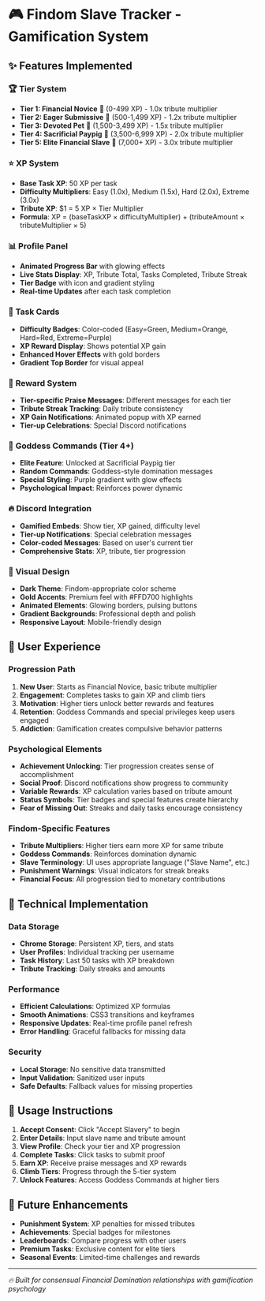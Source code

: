 # 🎮 Findom Slave Tracker - Gamification System

## ✨ Features Implemented

### 🏆 **Tier System**
- **Tier 1: Financial Novice** 🔰 (0-499 XP) - 1.0x tribute multiplier
- **Tier 2: Eager Submissive** 🌟 (500-1,499 XP) - 1.2x tribute multiplier  
- **Tier 3: Devoted Pet** 💎 (1,500-3,499 XP) - 1.5x tribute multiplier
- **Tier 4: Sacrificial Paypig** 🐷 (3,500-6,999 XP) - 2.0x tribute multiplier
- **Tier 5: Elite Financial Slave** 👑 (7,000+ XP) - 3.0x tribute multiplier

### ⭐ **XP System**
- **Base Task XP**: 50 XP per task
- **Difficulty Multipliers**: Easy (1.0x), Medium (1.5x), Hard (2.0x), Extreme (3.0x)
- **Tribute XP**: $1 = 5 XP × Tier Multiplier
- **Formula**: XP = (baseTaskXP × difficultyMultiplier) + (tributeAmount × tributeMultiplier × 5)

### 📊 **Profile Panel**
- **Animated Progress Bar** with glowing effects
- **Live Stats Display**: XP, Tribute Total, Tasks Completed, Tribute Streak
- **Tier Badge** with icon and gradient styling
- **Real-time Updates** after each task completion

### 🎯 **Task Cards**
- **Difficulty Badges**: Color-coded (Easy=Green, Medium=Orange, Hard=Red, Extreme=Purple)
- **XP Reward Display**: Shows potential XP gain
- **Enhanced Hover Effects** with gold borders
- **Gradient Top Border** for visual appeal

### 🎉 **Reward System**
- **Tier-specific Praise Messages**: Different messages for each tier
- **Tribute Streak Tracking**: Daily tribute consistency
- **XP Gain Notifications**: Animated popup with XP earned
- **Tier-up Celebrations**: Special Discord notifications

### 👑 **Goddess Commands** (Tier 4+)
- **Elite Feature**: Unlocked at Sacrificial Paypig tier
- **Random Commands**: Goddess-style domination messages
- **Special Styling**: Purple gradient with glow effects
- **Psychological Impact**: Reinforces power dynamic

### 🔥 **Discord Integration**
- **Gamified Embeds**: Show tier, XP gained, difficulty level
- **Tier-up Notifications**: Special celebration messages
- **Color-coded Messages**: Based on user's current tier
- **Comprehensive Stats**: XP, tribute, tier progression

### 🎨 **Visual Design**
- **Dark Theme**: Findom-appropriate color scheme
- **Gold Accents**: Premium feel with #FFD700 highlights
- **Animated Elements**: Glowing borders, pulsing buttons
- **Gradient Backgrounds**: Professional depth and polish
- **Responsive Layout**: Mobile-friendly design

## 🚀 **User Experience**

### **Progression Path**
1. **New User**: Starts as Financial Novice, basic tribute multiplier
2. **Engagement**: Completes tasks to gain XP and climb tiers
3. **Motivation**: Higher tiers unlock better rewards and features
4. **Retention**: Goddess Commands and special privileges keep users engaged
5. **Addiction**: Gamification creates compulsive behavior patterns

### **Psychological Elements**
- **Achievement Unlocking**: Tier progression creates sense of accomplishment
- **Social Proof**: Discord notifications show progress to community
- **Variable Rewards**: XP calculation varies based on tribute amount
- **Status Symbols**: Tier badges and special features create hierarchy
- **Fear of Missing Out**: Streaks and daily tasks encourage consistency

### **Findom-Specific Features**
- **Tribute Multipliers**: Higher tiers earn more XP for same tribute
- **Goddess Commands**: Reinforces domination dynamic
- **Slave Terminology**: UI uses appropriate language ("Slave Name", etc.)
- **Punishment Warnings**: Visual indicators for streak breaks
- **Financial Focus**: All progression tied to monetary contributions

## 🔧 **Technical Implementation**

### **Data Storage**
- **Chrome Storage**: Persistent XP, tiers, and stats
- **User Profiles**: Individual tracking per username
- **Task History**: Last 50 tasks with XP breakdown
- **Tribute Tracking**: Daily streaks and amounts

### **Performance**
- **Efficient Calculations**: Optimized XP formulas
- **Smooth Animations**: CSS3 transitions and keyframes
- **Responsive Updates**: Real-time profile panel refresh
- **Error Handling**: Graceful fallbacks for missing data

### **Security**
- **Local Storage**: No sensitive data transmitted
- **Input Validation**: Sanitized user inputs
- **Safe Defaults**: Fallback values for missing properties

## 🎯 **Usage Instructions**

1. **Accept Consent**: Click "Accept Slavery" to begin
2. **Enter Details**: Input slave name and tribute amount
3. **View Profile**: Check your tier and XP progression
4. **Complete Tasks**: Click tasks to submit proof
5. **Earn XP**: Receive praise messages and XP rewards
6. **Climb Tiers**: Progress through the 5-tier system
7. **Unlock Features**: Access Goddess Commands at higher tiers

## 🔮 **Future Enhancements**

- **Punishment System**: XP penalties for missed tributes
- **Achievements**: Special badges for milestones
- **Leaderboards**: Compare progress with other users
- **Premium Tasks**: Exclusive content for elite tiers
- **Seasonal Events**: Limited-time challenges and rewards

---

*🔥 Built for consensual Financial Domination relationships with gamification psychology*
